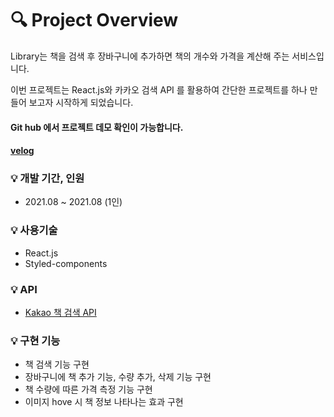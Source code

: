 # 🔍 Project Overview

Library는 책을 검색 후 장바구니에 추가하면 책의 개수와 가격을 계산해 주는 서비스입니다.

이번 프로젝트는  React.js와 카카오 검색 API 를 활용하여 간단한 프로젝트를 하나 만들어 보고자 시작하게 되었습니다.

#### Git hub 에서 프로젝트 데모 확인이 가능합니다.
#### [velog](https://velog.io/@97godo/React-React-%EB%A1%9C-kakao-%EC%B1%85-%EA%B2%80%EC%83%89-%EC%82%AC%EC%9D%B4%ED%8A%B8-%EB%A7%8C%EB%93%A4%EA%B8%B0)

### 💡  개발 기간, 인원

- 2021.08 ~ 2021.08 (1인)

### 💡 사용기술

- React.js
- Styled-components

### 💡 API

- [Kakao 책 검색 API](https://developers.kakao.com/docs/latest/ko/daum-search/dev-guide#search-book)

### 💡 구현 기능

- 책 검색 기능 구현
- 장바구니에 책 추가 기능, 수량 추가, 삭제 기능 구현
- 책 수량에 따른 가격 측정 기능 구현
- 이미지 hove 시 책 정보 나타나는 효과 구현
